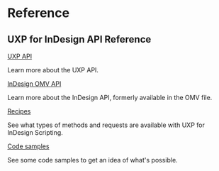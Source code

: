 <Resources slots="heading"/>

# Reference

<DiscoverBlock slots="heading, link, text"/> 

## UXP for InDesign API Reference

[UXP API](./API-reference/) 
     
Learn more about the UXP API.

<DiscoverBlock slots="link, text"/>

[InDesign OMV API](./omv/) 

Learn more about the InDesign API, formerly available in the OMV file.

<DiscoverBlock slots="link, text"/>

[Recipes](./recipes/)

See what types of methods and requests are available with UXP for InDesign Scripting. 

<DiscoverBlock slots="link, text"/>

[Code samples](../uxp-scripting-samples/)

See some code samples to get an idea of what's possible. 

